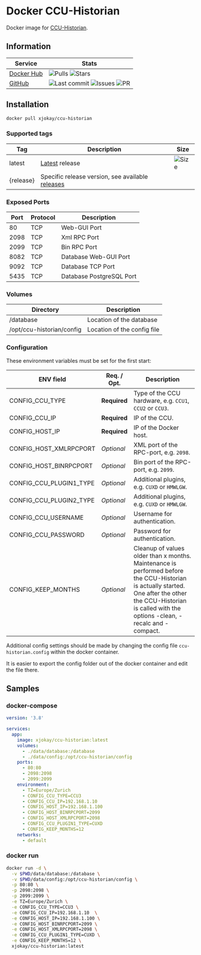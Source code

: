# Docker CCU-Historian

Docker image for [CCU-Historian](https://ccu-historian.de).

## Information

| Service    | Stats |
|------------|-------|
| [Docker Hub](https://hub.docker.com/r/xjokay/ccu-historian) | ![Pulls](https://img.shields.io/docker/pulls/xjokay/ccu-historian.svg?style=flat-square) ![Stars](https://img.shields.io/docker/stars/xjokay/ccu-historian.svg?style=flat-square) |
| [GitHub](https://github.com/x-jokay/docker-ccu-historian)   | ![Last commit](https://img.shields.io/github/last-commit/x-jokay/docker-ccu-historian.svg?style=flat-square) ![Issues](https://img.shields.io/github/issues-raw/x-jokay/docker-ccu-historian.svg?style=flat-square) ![PR](https://img.shields.io/github/issues-pr-raw/x-jokay/docker-ccu-historian.svg?style=flat-square) |

## Installation

```sh
docker pull xjokay/ccu-historian
```

### Supported tags

| Tag       | Description | Size |
|-----------|-------------|------|
| latest    | [Latest](https://github.com/x-jokay/docker-ccu-historian/releases/latest) release | ![Size](https://shields.beevelop.com/docker/image/image-size/xjokay/ccu-historian/latest.svg?style=flat-square) |
| {release} | Specific release version, see available [releases](https://github.com/x-jokay/docker-ccu-historian/releases) | |

### Exposed Ports

| Port | Protocol | Description              |
|------|----------|--------------------------|
|   80 | TCP      | Web-GUI Port             |
| 2098 | TCP      | Xml RPC Port             |
| 2099 | TCP      | Bin RPC Port             |
| 8082 | TCP      | Database Web-GUI Port    |
| 9092 | TCP      | Database TCP Port        |
| 5435 | TCP      | Database PostgreSQL Port |

### Volumes

| Directory                 | Description                 |
|---------------------------|-----------------------------|
| /database                 | Location of the database    |
| /opt/ccu-historian/config | Location of the config file |

### Configuration

These environment variables must be set for the first start:

| ENV field               | Req. / Opt.  | Description                                              |
|-------------------------|--------------|----------------------------------------------------------|
| CONFIG_CCU_TYPE         | **Required** | Type of the CCU hardware, e.g. `CCU1`, `CCU2` or `CCU3`. |
| CONFIG_CCU_IP           | **Required** | IP of the CCU.                                           |
| CONFIG_HOST_IP          | **Required** | IP of the Docker host.                                   |
| CONFIG_HOST_XMLRPCPORT  | *Optional*   | XML port of the RPC-port, e.g. `2098`.                   |
| CONFIG_HOST_BINRPCPORT  | *Optional*   | Bin port of the RPC-port, e.g. `2099`.                   |
| CONFIG_CCU_PLUGIN1_TYPE | *Optional*   | Additional plugins, e.g. `CUXD` or `HMWLGW`.             |
| CONFIG_CCU_PLUGIN2_TYPE | *Optional*   | Additional plugins, e.g. `CUXD` or `HMWLGW`.             |
| CONFIG_CCU_USERNAME     | *Optional*   | Username for authentication.                             |
| CONFIG_CCU_PASSWORD     | *Optional*   | Password for authentication.                             |
| CONFIG_KEEP_MONTHS      | *Optional*   | Cleanup of values older than x months. Maintenance is performed before the CCU-Historian is actually started. One after the other the CCU-Historian is called with the options -clean, -recalc and -compact. |

Additional config settings should be made by changing the config file `ccu-historian.config`
within the docker container.

It is easier to export the config folder out of the docker container and edit
the file there.

## Samples

### docker-compose

```yaml
version: '3.8'

services:
  app:
    image: xjokay/ccu-historian:latest
    volumes:
      - ./data/database:/database
      - ./data/config:/opt/ccu-historian/config
    ports:
      - 80:80
      - 2098:2098
      - 2099:2099
    environment:
      - TZ=Europe/Zurich
      - CONFIG_CCU_TYPE=CCU3
      - CONFIG_CCU_IP=192.168.1.10
      - CONFIG_HOST_IP=192.168.1.100
      - CONFIG_HOST_BINRPCPORT=2099
      - CONFIG_HOST_XMLRPCPORT=2098
      - CONFIG_CCU_PLUGIN1_TYPE=CUXD
      - CONFIG_KEEP_MONTHS=12
    networks:
      - default
```

### docker run

```sh
docker run -d \
  -v $PWD/data/database:/database \
  -v $PWD/data/config:/opt/ccu-historian/config \
  -p 80:80 \
  -p 2098:2098 \
  -p 2099:2099 \
  -e TZ=Europe/Zurich \
  -e CONFIG_CCU_TYPE=CCU3 \
  -e CONFIG_CCU_IP=192.168.1.10  \
  -e CONFIG_HOST_IP=192.168.1.100 \
  -e CONFIG_HOST_BINRPCPORT=2099 \
  -e CONFIG_HOST_XMLRPCPORT=2098 \
  -e CONFIG_CCU_PLUGIN1_TYPE=CUXD \
  -e CONFIG_KEEP_MONTHS=12 \
  xjokay/ccu-historian:latest
```
